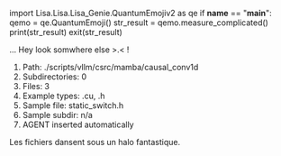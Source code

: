 
import Lisa.Lisa.Lisa_Genie.QuantumEmojiv2 as qe
if __name__ == "__main__":
  qemo = qe.QuantumEmoji()
  str_result = qemo.measure_complicated()
  print(str_result)
  exit(str_result)

... Hey look somwhere else >.< !

1. Path: ./scripts/vllm/csrc/mamba/causal_conv1d
2. Subdirectories: 0
3. Files: 3
4. Example types: .cu, .h
5. Sample file: static_switch.h
6. Sample subdir: n/a
7. AGENT inserted automatically

Les fichiers dansent sous un halo fantastique.
